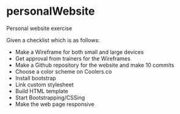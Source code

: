 # personalWebsite
Personal website exercise

Given a checklist which is as follows:

- Make a Wireframe for both small and large devices
- Get approval from trainers for the Wireframes
- Make a Github repository for the website and make 10 commits
- Choose a color scheme on Coolers.co
- Install bootstrap
- Link custom stylesheet
- Build HTML template
- Start Bootstrapping/CSSing
- Make the web page responsive


